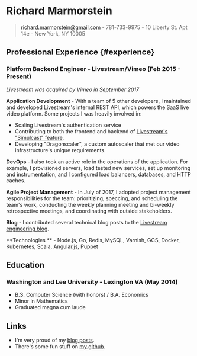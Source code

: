 # Richard Marmorstein

> richard.marmorstein@gmail.com -
> 781-733-9975 -
> 10 Liberty St. Apt 14e -
> New York, NY 10005

## Professional Experience {#experience}

### Platform Backend Engineer - Livestream/Vimeo (Feb 2015 - Present)

*Livestream was acquired by Vimeo in September 2017*

**Application Development** -
With a team of 5 other developers, I maintained and developed Livestream's internal REST API, which powers the SaaS live video platform. Some projects I was heavily involved in:

- Scaling Livestream's authentication service
- Contributing to both the frontend and backend of [Livestream's "Simulcast" feature](https://techcrunch.com/2017/01/24/livestream-simulcast/).
- Developing "Dragonscaler", a custom autoscaler that met our video infrastructure's unique requirements.

**DevOps** -
I also took an active role in the operations of the application. For example, I provisioned servers, load tested new services, set up monitoring and instrumentation, and I configured load balancers, databases, and HTTP caches.

**Agile Project Management** -
In July of 2017, I adopted project management responsibilities for the team: prioritizing, speccing, and scheduling the team's work, conducting the weekly planning meeting and bi-weekly retrospective meetings, and coordinating with outside stakeholders. 

**Blog** - I contributed several technical blog posts to the [Livestream engineering blog](https://medium.com/engineering-livestream).

**Technologies ** - Node.js, Go, Redis, MySQL, Varnish, GCS, Docker, Kubernetes, Scala, Angular.js, Puppet

## Education

### Washington and Lee University - Lexington VA (May 2014)

- B.S. Computer Science (with honors) / B.A. Economics
- Minor in Mathematics
- Graduated magna cum laude

## Links
- I'm very proud of my [blog posts](https://medium.com/@twitchard/latest).
- There's some fun stuff on [my github](https://github.com/twitchard).
